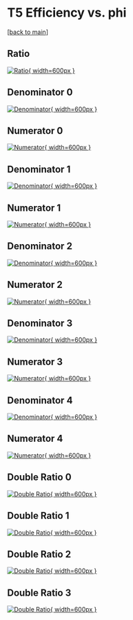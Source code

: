 # T5 Efficiency vs. phi

[[back to main](./)]



## Ratio

[![Ratio](../mtv/var/T5_vtr_321_0_eff_phi.png){ width=600px }](../mtv/var/T5_vtr_321_0_eff_phi.pdf)

## Denominator 0

[![Denominator](../mtv/den/T5_vtr_321_0_eff_phi_den0.png){ width=600px }](../mtv/den/T5_vtr_321_0_eff_phi_den0.pdf)

## Numerator 0

[![Numerator](../mtv/num/T5_vtr_321_0_eff_phi_num0.png){ width=600px }](../mtv/num/T5_vtr_321_0_eff_phi_num0.pdf)

## Denominator 1

[![Denominator](../mtv/den/T5_vtr_321_0_eff_phi_den1.png){ width=600px }](../mtv/den/T5_vtr_321_0_eff_phi_den1.pdf)

## Numerator 1

[![Numerator](../mtv/num/T5_vtr_321_0_eff_phi_num1.png){ width=600px }](../mtv/num/T5_vtr_321_0_eff_phi_num1.pdf)

## Denominator 2

[![Denominator](../mtv/den/T5_vtr_321_0_eff_phi_den2.png){ width=600px }](../mtv/den/T5_vtr_321_0_eff_phi_den2.pdf)

## Numerator 2

[![Numerator](../mtv/num/T5_vtr_321_0_eff_phi_num2.png){ width=600px }](../mtv/num/T5_vtr_321_0_eff_phi_num2.pdf)

## Denominator 3

[![Denominator](../mtv/den/T5_vtr_321_0_eff_phi_den3.png){ width=600px }](../mtv/den/T5_vtr_321_0_eff_phi_den3.pdf)

## Numerator 3

[![Numerator](../mtv/num/T5_vtr_321_0_eff_phi_num3.png){ width=600px }](../mtv/num/T5_vtr_321_0_eff_phi_num3.pdf)

## Denominator 4

[![Denominator](../mtv/den/T5_vtr_321_0_eff_phi_den4.png){ width=600px }](../mtv/den/T5_vtr_321_0_eff_phi_den4.pdf)

## Numerator 4

[![Numerator](../mtv/num/T5_vtr_321_0_eff_phi_num4.png){ width=600px }](../mtv/num/T5_vtr_321_0_eff_phi_num4.pdf)

## Double Ratio 0

[![Double Ratio](../mtv/ratio/T5_vtr_321_0_eff_phi_ratio0.png){ width=600px }](../mtv/ratio/T5_vtr_321_0_eff_phi_ratio0.pdf)

## Double Ratio 1

[![Double Ratio](../mtv/ratio/T5_vtr_321_0_eff_phi_ratio1.png){ width=600px }](../mtv/ratio/T5_vtr_321_0_eff_phi_ratio1.pdf)

## Double Ratio 2

[![Double Ratio](../mtv/ratio/T5_vtr_321_0_eff_phi_ratio2.png){ width=600px }](../mtv/ratio/T5_vtr_321_0_eff_phi_ratio2.pdf)

## Double Ratio 3

[![Double Ratio](../mtv/ratio/T5_vtr_321_0_eff_phi_ratio3.png){ width=600px }](../mtv/ratio/T5_vtr_321_0_eff_phi_ratio3.pdf)

